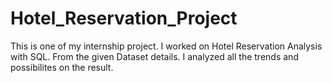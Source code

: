 # Hotel_Reservation_Project
This is one of my internship project. I worked on Hotel Reservation Analysis with SQL.
From the given Dataset details. I analyzed all the trends and possibilites on the result. 
